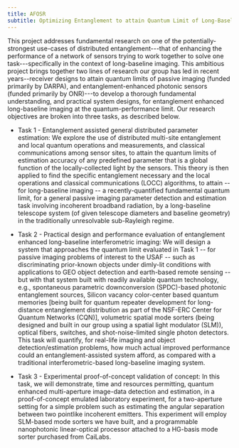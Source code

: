 ```yaml
---
title: AFOSR
subtitle: Optimizing Entanglement to attain Quantum Limit of Long-Baseline Imaging
---
```


This project addresses fundamental research on one of the potentially-strongest use-cases of distributed entanglement---that of enhancing the performance of a network of sensors trying to work together to solve one task---specifically in the context of long-baseline imaging. This ambitious project brings together two lines of research our group has led in recent years--receiver designs to attain quantum limits of passive imaging (funded primarily by DARPA), and entanglement-enhanced photonic sensors (funded primarily by ONR)---to develop a thorough fundamental understanding, and practical system designs, for entanglement enhanced long-baseline imaging at the quantum-performance limit. Our research objectives are broken into three tasks, as described below.

- Task 1 - Entanglement assisted general distributed parameter estimation: We explore the use of distributed multi-site entanglement and local quantum operations and measurements, and classical communications among sensor sites, to attain the quantum limits of estimation accuracy of any predefined parameter that is a global function of the locally-collected light by the sensors. This theory is then applied to find the specific entanglement necessary and the local operations and classical communications (LOCC) algorithms, to attain -- for long-baseline imaging -- a recently-quantified fundamental quantum limit, for a general passive imaging parameter detection and estimation task involving incoherent broadband radiation, by a long-baseline telescope system (of given telescope diameters and baseline geometry) in the traditionally unresolvable sub-Rayleigh regime.

- Task 2 - Practical design and performance evaluation of entanglement enhanced long-baseline interferometric imaging: We will design a system that approaches the quantum limit evaluated in Task 1 -- for passive imaging problems of interest to the USAF -- such as discriminating prior-known objects under dimly-lit conditions with applications to GEO object detection and earth-based remote sensing -- but with that system built with readily available quantum technology, e.g., spontaneous parametric downconversion (SPDC)-based photonic entanglement sources, Silicon vacancy color-center based quantum memories [being built for quantum repeater development for long-distance entanglement distribution as part of the NSF-ERC Center for Quantum Networks (CQN)], volumetric spatial mode sorters (being designed and built in our group using a spatial light modulator (SLM)), optical fibers, switches, and shot-noise-limited single photon detectors. This task will quantify, for real-life imaging and object detection/estimation problems, how much actual improved performance could an entanglement-assisted system afford, as compared with a traditional interferometric-based long-baseline imaging system.

- Task 3 - Experimental proof-of-concept validation of concept: In this task, we will demonstrate, time and resources permitting, quantum enhanced multi-aperture image-data detection and estimation, in a proof-of-concept emulated laboratory experiment, for a two-aperture setting for a simple problem such as estimating the angular separation between two pointlike incoherent emitters. This experiment will employ SLM-based mode sorters we have built, and a programmable nanophotonic linear-optical processor attached to a HG-basis mode sorter purchased from CaiLabs.
